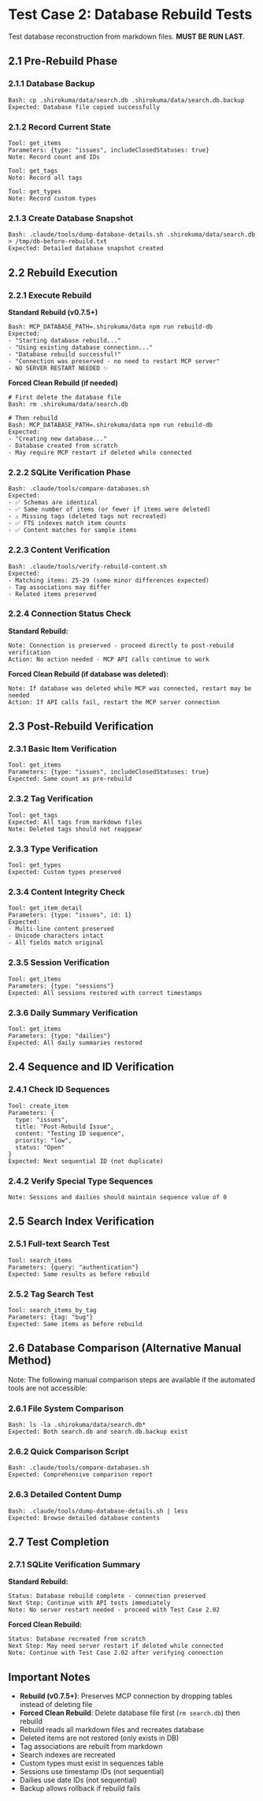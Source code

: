 # Test Case 2: Database Rebuild Tests

Test database reconstruction from markdown files. **MUST BE RUN LAST**.

## 2.1 Pre-Rebuild Phase

### 2.1.1 Database Backup
```
Bash: cp .shirokuma/data/search.db .shirokuma/data/search.db.backup
Expected: Database file copied successfully
```

### 2.1.2 Record Current State
```
Tool: get_items
Parameters: {type: "issues", includeClosedStatuses: true}
Note: Record count and IDs

Tool: get_tags
Note: Record all tags

Tool: get_types
Note: Record custom types
```

### 2.1.3 Create Database Snapshot
```
Bash: .claude/tools/dump-database-details.sh .shirokuma/data/search.db > /tmp/db-before-rebuild.txt
Expected: Detailed database snapshot created
```

## 2.2 Rebuild Execution

### 2.2.1 Execute Rebuild

**Standard Rebuild (v0.7.5+)**
```
Bash: MCP_DATABASE_PATH=.shirokuma/data npm run rebuild-db
Expected: 
- "Starting database rebuild..."
- "Using existing database connection..."
- "Database rebuild successful!"
- "Connection was preserved - no need to restart MCP server"
- NO SERVER RESTART NEEDED ✨
```

**Forced Clean Rebuild (if needed)**
```
# First delete the database file
Bash: rm .shirokuma/data/search.db

# Then rebuild
Bash: MCP_DATABASE_PATH=.shirokuma/data npm run rebuild-db
Expected:
- "Creating new database..."
- Database created from scratch
- May require MCP restart if deleted while connected
```

### 2.2.2 SQLite Verification Phase
```
Bash: .claude/tools/compare-databases.sh
Expected:
- ✅ Schemas are identical
- ✅ Same number of items (or fewer if items were deleted)
- ⚠️ Missing tags (deleted tags not recreated)
- ✅ FTS indexes match item counts
- ✅ Content matches for sample items
```

### 2.2.3 Content Verification
```
Bash: .claude/tools/verify-rebuild-content.sh
Expected:
- Matching items: 25-29 (some minor differences expected)
- Tag associations may differ
- Related items preserved
```

### 2.2.4 Connection Status Check

**Standard Rebuild:**
```
Note: Connection is preserved - proceed directly to post-rebuild verification
Action: No action needed - MCP API calls continue to work
```

**Forced Clean Rebuild (if database was deleted):**
```
Note: If database was deleted while MCP was connected, restart may be needed
Action: If API calls fail, restart the MCP server connection
```

## 2.3 Post-Rebuild Verification

### 2.3.1 Basic Item Verification

```
Tool: get_items
Parameters: {type: "issues", includeClosedStatuses: true}
Expected: Same count as pre-rebuild
```

### 2.3.2 Tag Verification
```
Tool: get_tags
Expected: All tags from markdown files
Note: Deleted tags should not reappear
```

### 2.3.3 Type Verification
```
Tool: get_types
Expected: Custom types preserved
```

### 2.3.4 Content Integrity Check
```
Tool: get_item_detail
Parameters: {type: "issues", id: 1}
Expected: 
- Multi-line content preserved
- Unicode characters intact
- All fields match original
```

### 2.3.5 Session Verification
```
Tool: get_items
Parameters: {type: "sessions"}
Expected: All sessions restored with correct timestamps
```

### 2.3.6 Daily Summary Verification
```
Tool: get_items
Parameters: {type: "dailies"}
Expected: All daily summaries restored
```

## 2.4 Sequence and ID Verification

### 2.4.1 Check ID Sequences

```
Tool: create_item
Parameters: {
  type: "issues",
  title: "Post-Rebuild Issue",
  content: "Testing ID sequence",
  priority: "low",
  status: "Open"
}
Expected: Next sequential ID (not duplicate)
```

### 2.4.2 Verify Special Type Sequences
```
Note: Sessions and dailies should maintain sequence value of 0
```

## 2.5 Search Index Verification

### 2.5.1 Full-text Search Test

```
Tool: search_items
Parameters: {query: "authentication"}
Expected: Same results as before rebuild
```

### 2.5.2 Tag Search Test
```
Tool: search_items_by_tag
Parameters: {tag: "bug"}
Expected: Same items as before rebuild
```

## 2.6 Database Comparison (Alternative Manual Method)

Note: The following manual comparison steps are available if the automated tools are not accessible:

### 2.6.1 File System Comparison
```
Bash: ls -la .shirokuma/data/search.db*
Expected: Both search.db and search.db.backup exist
```

### 2.6.2 Quick Comparison Script
```
Bash: .claude/tools/compare-databases.sh
Expected: Comprehensive comparison report
```

### 2.6.3 Detailed Content Dump
```
Bash: .claude/tools/dump-database-details.sh | less
Expected: Browse detailed database contents
```

## 2.7 Test Completion

### 2.7.1 SQLite Verification Summary

**Standard Rebuild:**
```
Status: Database rebuild complete - connection preserved
Next Step: Continue with API tests immediately
Note: No server restart needed - proceed with Test Case 2.02
```

**Forced Clean Rebuild:**
```
Status: Database recreated from scratch
Next Step: May need server restart if deleted while connected
Note: Continue with Test Case 2.02 after verifying connection
```

## Important Notes

- **Rebuild (v0.7.5+)**: Preserves MCP connection by dropping tables instead of deleting file
- **Forced Clean Rebuild**: Delete database file first (`rm search.db`) then rebuild
- Rebuild reads all markdown files and recreates database
- Deleted items are not restored (only exists in DB)
- Tag associations are rebuilt from markdown
- Search indexes are recreated
- Custom types must exist in sequences table
- Sessions use timestamp IDs (not sequential)
- Dailies use date IDs (not sequential)
- Backup allows rollback if rebuild fails